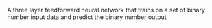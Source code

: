 A three layer feedforward neural network that trains on a set of binary number input data and predict the binary number output